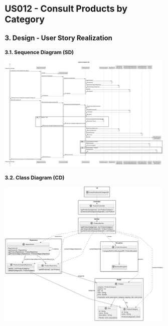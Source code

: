 # US012 - Consult Products by Category

## 3. Design - User Story Realization

### 3.1. Sequence Diagram (SD)

![Sequence Diagram](svg/us012-sequence-diagram.svg)

### 3.2. Class Diagram (CD)

![Class Diagram](svg/us012-class-diagram.svg)